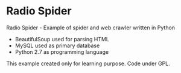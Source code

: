 # Radio Spider
Radio Spider - Example of spider and web crawler written in Python
* BeautifulSoup used for parsing HTML
* MySQL used as primary database
* Python 2.7 as programming language

This example created only for learning purpose.
Code under GPL.

